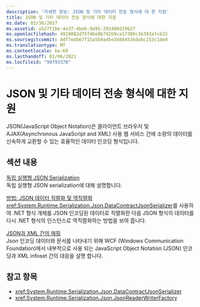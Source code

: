 ```yaml
---
description: '자세한 정보: JSON 및 기타 데이터 전송 형식에 대 한 지원'
title: JSON 및 기타 데이터 전송 형식에 대한 지원
ms.date: 03/30/2017
ms.assetid: a527f1be-4e37-4beb-9a95-291480d19627
ms.openlocfilehash: 4919082d75fd6e0b742b9ca17308c3b393afc632
ms.sourcegitcommit: ddf7edb67715a5b9a45e3dd44536dabc153c1de0
ms.translationtype: MT
ms.contentlocale: ko-KR
ms.lasthandoff: 02/06/2021
ms.locfileid: "99793378"
---
```

# <a name="support-for-json-and-other-data-transfer-formats"></a>JSON 및 기타 데이터 전송 형식에 대한 지원

JSON(JavaScript Object Notation)은 클라이언트 브라우저 및 AJAX(Asynchronous JavaScript and XML) 사용 웹 서비스 간에 소량의 데이터를 신속하게 교환할 수 있는 효율적인 데이터 인코딩 형식입니다.  
  
## <a name="in-this-section"></a>섹션 내용  

 [독립 실행형 JSON Serialization](stand-alone-json-serialization.md)  
 독립 실행형 JSON serialization에 대해 설명합니다.  
  
 [방법: JSON 데이터 직렬화 및 역직렬화](how-to-serialize-and-deserialize-json-data.md)  
 <xref:System.Runtime.Serialization.Json.DataContractJsonSerializer>를 사용하여 .NET 형식 개체를 JSON 인코딩된 데이터로 직렬화한 다음 JSON 형식의 데이터를 다시 .NET 형식의 인스턴스로 역직렬화하는 방법을 보여 줍니다.  
  
 [JSON과 XML 간의 매핑](mapping-between-json-and-xml.md)  
 Json 인코딩 데이터와 문서를 나타내기 위해 WCF (Windows Communication Foundation)에서 내부적으로 사용 되는 JavaScript Object Notation (JSON) 인코딩과 XML infoset 간의 대응을 설명 합니다.  
  
## <a name="see-also"></a>참고 항목

- <xref:System.Runtime.Serialization.Json.DataContractJsonSerializer>
- <xref:System.Runtime.Serialization.Json.JsonReaderWriterFactory>
